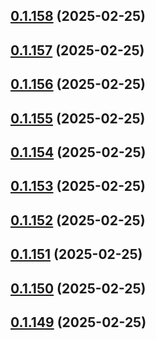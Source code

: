 ## [0.1.158](https://github.com/binary-braids/terraform-oracle/compare/v0.1.157...v0.1.158) (2025-02-25)



## [0.1.157](https://github.com/binary-braids/terraform-oracle/compare/v0.1.156...v0.1.157) (2025-02-25)



## [0.1.156](https://github.com/binary-braids/terraform-oracle/compare/v0.1.155...v0.1.156) (2025-02-25)



## [0.1.155](https://github.com/binary-braids/terraform-oracle/compare/v0.1.154...v0.1.155) (2025-02-25)



## [0.1.154](https://github.com/binary-braids/terraform-oracle/compare/v0.1.153...v0.1.154) (2025-02-25)



## [0.1.153](https://github.com/binary-braids/terraform-oracle/compare/v0.1.152...v0.1.153) (2025-02-25)



## [0.1.152](https://github.com/binary-braids/terraform-oracle/compare/v0.1.151...v0.1.152) (2025-02-25)



## [0.1.151](https://github.com/binary-braids/terraform-oracle/compare/v0.1.150...v0.1.151) (2025-02-25)



## [0.1.150](https://github.com/binary-braids/terraform-oracle/compare/v0.1.149...v0.1.150) (2025-02-25)



## [0.1.149](https://github.com/binary-braids/terraform-oracle/compare/v0.1.148...v0.1.149) (2025-02-25)




